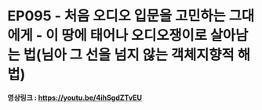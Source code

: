 # EP095 - 처음 오디오 입문을 고민하는 그대에게 - 이 땅에 태어나 오디오쟁이로 살아남는 법(님아 그 선을 넘지 않는 객체지향적 해법)

**영상링크 : https://youtu.be/4ihSgdZTvEU**